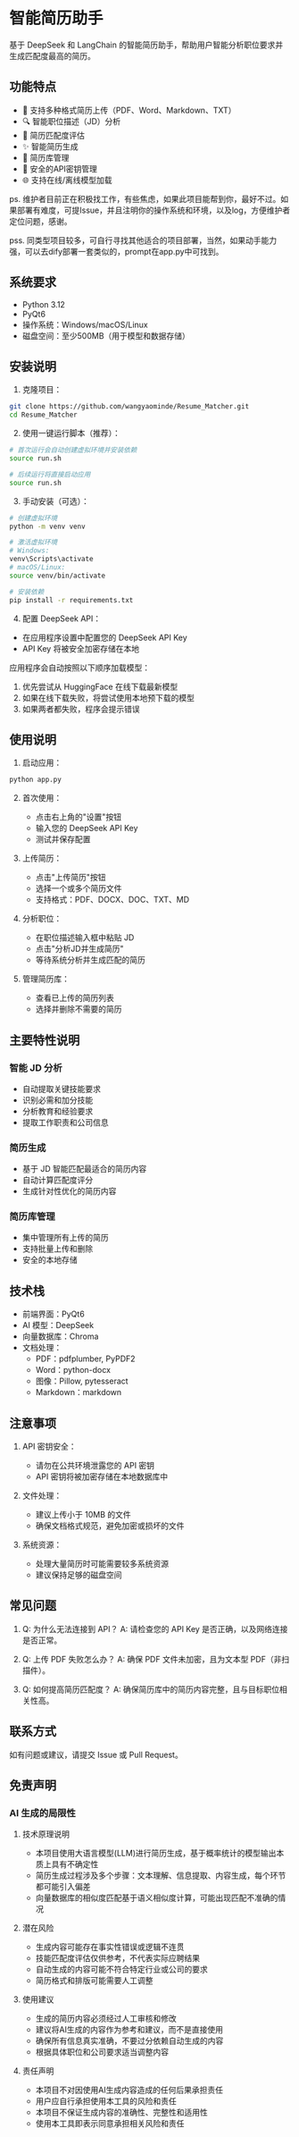# 智能简历助手

基于 DeepSeek 和 LangChain 的智能简历助手，帮助用户智能分析职位要求并生成匹配度最高的简历。

## 功能特点

- 📄 支持多种格式简历上传（PDF、Word、Markdown、TXT）
- 🔍 智能职位描述（JD）分析
- 🎯 简历匹配度评估
- ✨ 智能简历生成
- 💼 简历库管理
- 🔐 安全的API密钥管理
- 🌐 支持在线/离线模型加载

ps. 维护者目前正在积极找工作，有些焦虑，如果此项目能帮到你，最好不过。如果部署有难度，可提Issue，并且注明你的操作系统和环境，以及log，方便维护者定位问题，感谢。

pss. 同类型项目较多，可自行寻找其他适合的项目部署，当然，如果动手能力强，可以去dify部署一套类似的，prompt在app.py中可找到。
## 系统要求

- Python 3.12
- PyQt6
- 操作系统：Windows/macOS/Linux
- 磁盘空间：至少500MB（用于模型和数据存储）

## 安装说明

1. 克隆项目：
```bash
git clone https://github.com/wangyaominde/Resume_Matcher.git
cd Resume_Matcher
```

2. 使用一键运行脚本（推荐）：
```bash
# 首次运行会自动创建虚拟环境并安装依赖
source run.sh

# 后续运行将直接启动应用
source run.sh
```

3. 手动安装（可选）：
```bash
# 创建虚拟环境
python -m venv venv

# 激活虚拟环境
# Windows:
venv\Scripts\activate
# macOS/Linux:
source venv/bin/activate

# 安装依赖
pip install -r requirements.txt
```

4. 配置 DeepSeek API：
- 在应用程序设置中配置您的 DeepSeek API Key
- API Key 将被安全加密存储在本地

应用程序会自动按照以下顺序加载模型：
1. 优先尝试从 HuggingFace 在线下载最新模型
2. 如果在线下载失败，将尝试使用本地预下载的模型
3. 如果两者都失败，程序会提示错误

## 使用说明

1. 启动应用：
```bash
python app.py
```

2. 首次使用：
   - 点击右上角的"设置"按钮
   - 输入您的 DeepSeek API Key
   - 测试并保存配置

3. 上传简历：
   - 点击"上传简历"按钮
   - 选择一个或多个简历文件
   - 支持格式：PDF、DOCX、DOC、TXT、MD

4. 分析职位：
   - 在职位描述输入框中粘贴 JD
   - 点击"分析JD并生成简历"
   - 等待系统分析并生成匹配的简历

5. 管理简历库：
   - 查看已上传的简历列表
   - 选择并删除不需要的简历

## 主要特性说明

### 智能 JD 分析
- 自动提取关键技能要求
- 识别必需和加分技能
- 分析教育和经验要求
- 提取工作职责和公司信息

### 简历生成
- 基于 JD 智能匹配最适合的简历内容
- 自动计算匹配度评分
- 生成针对性优化的简历内容

### 简历库管理
- 集中管理所有上传的简历
- 支持批量上传和删除
- 安全的本地存储

## 技术栈

- 前端界面：PyQt6
- AI 模型：DeepSeek
- 向量数据库：Chroma
- 文档处理：
  - PDF：pdfplumber, PyPDF2
  - Word：python-docx
  - 图像：Pillow, pytesseract
  - Markdown：markdown

## 注意事项

1. API 密钥安全：
   - 请勿在公共环境泄露您的 API 密钥
   - API 密钥将被加密存储在本地数据库中

2. 文件处理：
   - 建议上传小于 10MB 的文件
   - 确保文档格式规范，避免加密或损坏的文件

3. 系统资源：
   - 处理大量简历时可能需要较多系统资源
   - 建议保持足够的磁盘空间

## 常见问题

1. Q: 为什么无法连接到 API？
   A: 请检查您的 API Key 是否正确，以及网络连接是否正常。

2. Q: 上传 PDF 失败怎么办？
   A: 确保 PDF 文件未加密，且为文本型 PDF（非扫描件）。

3. Q: 如何提高简历匹配度？
   A: 确保简历库中的简历内容完整，且与目标职位相关性高。

## 联系方式

如有问题或建议，请提交 Issue 或 Pull Request。

## 免责声明

### AI 生成的局限性

1. 技术原理说明
   - 本项目使用大语言模型(LLM)进行简历生成，基于概率统计的模型输出本质上具有不确定性
   - 简历生成过程涉及多个步骤：文本理解、信息提取、内容生成，每个环节都可能引入偏差
   - 向量数据库的相似度匹配基于语义相似度计算，可能出现匹配不准确的情况

2. 潜在风险
   - 生成内容可能存在事实性错误或逻辑不连贯
   - 技能匹配度评估仅供参考，不代表实际应聘结果
   - 自动生成的内容可能不符合特定行业或公司的要求
   - 简历格式和排版可能需要人工调整

3. 使用建议
   - 生成的简历内容必须经过人工审核和修改
   - 建议将AI生成的内容作为参考和建议，而不是直接使用
   - 确保所有信息真实准确，不要过分依赖自动生成的内容
   - 根据具体职位和公司要求适当调整内容

4. 责任声明
   - 本项目不对因使用AI生成内容造成的任何后果承担责任
   - 用户应自行承担使用本工具的风险和责任
   - 本项目不保证生成内容的准确性、完整性和适用性
   - 使用本工具即表示同意承担相关风险和责任 
